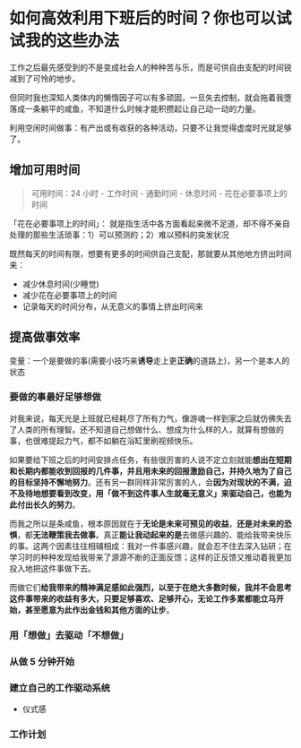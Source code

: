 # 如何高效利用下班后的时间？你也可以试试我的这些办法

工作之后最先感受到的不是变成社会人的种种苦与乐，而是可供自由支配的时间锐减到了可怜的地步。

但同时我也深知人类体内的懒惰因子可以有多顽固，一旦失去控制，就会拖着我堕落成一条躺平的咸鱼，不知道什么时候才能积攒起让自己动一动的力量。

利用空闲时间做事：有产出或有收获的各种活动，只要不让我觉得虚度时光就足够了。

## 增加可用时间

> 可用时间：24 小时 - 工作时间 - 通勤时间 - 休息时间 - 花在必要事项上的时间

「花在必要事项上的时间」： 就是指生活中各方面看起来微不足道，却不得不亲自处理的那些生活琐事：1）可以预测的；2）难以预料的突发状况

既然每天的时间有限，想要有更多的时间供自己支配，那就要从其他地方挤出时间来：

- 减少休息时间(少睡觉)
- 减少花在必要事项上的时间
- 记录每天的时间分布，从无意义的事情上挤出时间来

## 提高做事效率

变量：一个是要做的事(需要小技巧来**诱导**走上更**正确**的道路上)，另一个是本人的状态

### 要做的事最好足够**想做**

对我来说，每天光是上班就已经耗尽了所有力气，像游魂一样到家之后就仿佛失去了人类的所有理智。还不知道自己想做什么、想成为什么样的人，就算有想做的事，也很难提起力气，都不如躺在浴缸里刷视频快乐。

如果要给下班之后的时间安排点任务，有些很厉害的人说不定立刻就能**想出在短期和长期内都能收到回报的几件事，并且用未来的回报激励自己，并持久地为了自己的目标坚持不懈地努力**。还有另一群同样非常厉害的人，会**因为对现状的不满，迫不及待地想要看到改变，用「做不到这件事人生就毫无意义」来驱动自己，也能为此付出长久的努力**。

而我之所以是条咸鱼，根本原因就在于**无论是未来可预见的收益**，**还是对未来的恐惧**，都**无法鞭策我去做事**。真正**能让我动起来的是**去做感兴趣的、能给我带来快乐的事。这两个因素往往相辅相成：我对一件事感兴趣，就会忍不住去深入钻研；在学习时的种种发现给我带来了源源不断的正面反馈；这样的正反馈又推动着我更加投入地把这件事做下去。

而做它们**给我带来的精神满足感如此强烈，以至于在绝大多数时候，我并不会思考这件事带来的收益有多大，只要足够喜欢、足够开心，无论工作多累都能立马开始，甚至愿意为此作出金钱和其他方面的让步**。

### 用「想做」去驱动「不想做」

### 从做 5 分钟开始

### 建立自己的工作驱动系统

- 仪式感

### 工作计划

